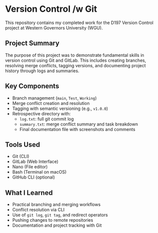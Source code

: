 # Version Control /w Git

This repository contains my completed work for the D197 Version Control project at Western Governors University (WGU).

## Project Summary

The purpose of this project was to demonstrate fundamental skills in version control using Git and GitLab. This includes creating branches, resolving merge conflicts, tagging versions, and documenting project history through logs and summaries.

## Key Components

- Branch management (`main`, `Test`, `Working`)
- Merge conflict creation and resolution
- Tagging with semantic versioning (e.g., `v1.0.0`)
- Retrospective directory with:
  - `log.txt`: full git commit log
  - `summary.txt`: merge conflict summary and task breakdown
  - Final documentation file with screenshots and comments

## Tools Used

- Git (CLI)
- GitLab (Web Interface)
- Nano (File editor)
- Bash (Terminal on macOS)
- GitHub CLI (optional)

## What I Learned

- Practical branching and merging workflows
- Conflict resolution via CLI
- Use of `git log`, `git tag`, and redirect operators
- Pushing changes to remote repositories
- Documentation and project tracking with Git
